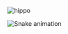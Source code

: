 ![hippo](https://user-images.githubusercontent.com/74038190/212284100-561aa473-3905-4a80-b561-0d28506553ee.gif)

![Snake animation](https://github.com/thepiyushmalhotra/thepiyushmalhotra/blob/output/github-contribution-grid-snake.svg)

<!--
**darklorddad/darklorddad** is a ✨ _special_ ✨ repository because its `README.md` (this file) appears on your GitHub profile.

Here are some ideas to get you started:

- 🔭 I’m currently working on ...
- 🌱 I’m currently learning ...
- 👯 I’m looking to collaborate on ...
- 🤔 I’m looking for help with ...
- 💬 Ask me about ...
- 📫 How to reach me: ...
- 😄 Pronouns: ...
- ⚡ Fun fact: ...
-->
